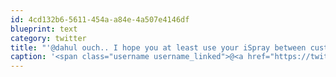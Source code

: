 ```yaml
---
id: 4cd132b6-5611-454a-a84e-4a507e4146df
blueprint: text
category: twitter
title: "'@dahul ouch.. I hope you at least use your iSpray between customers"
caption: '<span class="username username_linked">@<a href="https://twitter.com/dahul" title="Darren Hull (dahul)">dahul</a></span> ouch.. I hope you at least use your iSpray between customers'
---
```


